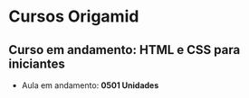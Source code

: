 # Cursos Origamid

## Curso em andamento: HTML e CSS para iniciantes
- Aula em andamento: **0501 Unidades**